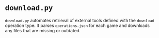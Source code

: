 # `download.py`

`download.py` automates retrieval of external tools defined with the `download` operation type. It parses `operations.json` for each game and downloads any files that are missing or outdated.

